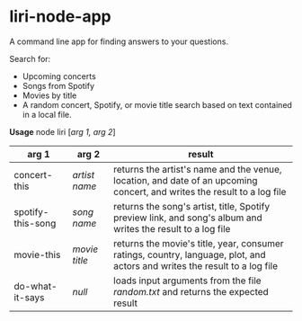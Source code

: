 # liri-node-app

A command line app for finding answers to your questions.

Search for:
* Upcoming concerts
* Songs from Spotify
* Movies by title
* A random concert, Spotify, or movie title search based on text contained in a local file.

**Usage**
node liri [_arg 1, arg 2_]

arg 1 | arg 2 | result
-------- | -------- | ------
concert-this | _artist name_ | returns the artist's name and the venue, location, and date of an upcoming concert, and writes the result to a log file
spotify-this-song | _song name_ | returns the song's artist, title, Spotify preview link, and song's album and writes the result to a log file
movie-this | _movie title_ | returns the movie's title, year, consumer ratings, country, language, plot, and actors and writes the result to a log file
do-what-it-says | _null_ | loads input arguments from the file _random.txt_ and returns the expected result